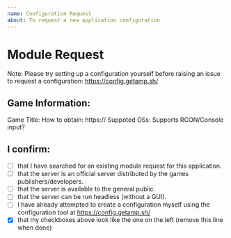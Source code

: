 ```yaml
---
name: Configuration Request
about: To request a new application configuration
---
```


# Module Request

Note: Please try setting up a configuration yourself before raising an issue to request a configuration:  https://config.getamp.sh/

## Game Information:

Game Title:
How to obtain: https://
Suppoted OSs:
Supports RCON/Console input?

## I confirm:
<!-- Put an x in the square brackets to confirm, make sure there's no spaces so it's just [x] -->
- [ ] that I have searched for an existing module request for this application.
- [ ] that the server is an official server distributed by the games publishers/developers.
- [ ] that the server is available to the general public.
- [ ] that the server can be run headless (without a GUI).
- [ ] I have already attempted to create a configuration myself using the configuration tool at https://config.getamp.sh/
- [x] that my checkboxes above look like the one on the left (remove this line when done)
